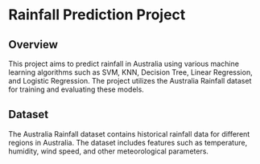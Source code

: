 # Rainfall Prediction Project

## Overview
This project aims to predict rainfall in Australia using various machine learning algorithms such as SVM, KNN, Decision Tree, Linear Regression, and Logistic Regression. The project utilizes the Australia Rainfall dataset for training and evaluating these models.

## Dataset
The Australia Rainfall dataset contains historical rainfall data for different regions in Australia. The dataset includes features such as temperature, humidity, wind speed, and other meteorological parameters.


